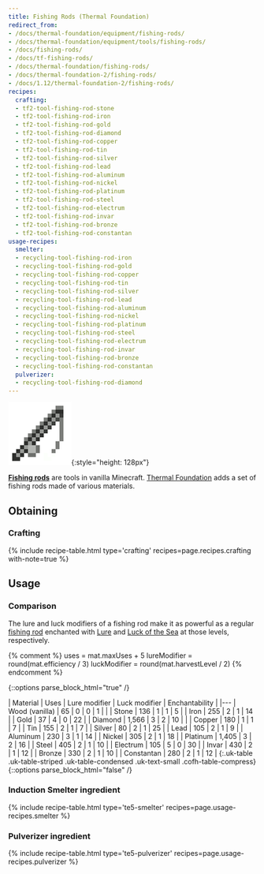```yaml
---
title: Fishing Rods (Thermal Foundation)
redirect_from:
- /docs/thermal-foundation/equipment/fishing-rods/
- /docs/thermal-foundation/equipment/tools/fishing-rods/
- /docs/fishing-rods/
- /docs/tf-fishing-rods/
- /docs/thermal-foundation/fishing-rods/
- /docs/thermal-foundation-2/fishing-rods/
- /docs/1.12/thermal-foundation-2/fishing-rods/
recipes:
  crafting:
  - tf2-tool-fishing-rod-stone
  - tf2-tool-fishing-rod-iron
  - tf2-tool-fishing-rod-gold
  - tf2-tool-fishing-rod-diamond
  - tf2-tool-fishing-rod-copper
  - tf2-tool-fishing-rod-tin
  - tf2-tool-fishing-rod-silver
  - tf2-tool-fishing-rod-lead
  - tf2-tool-fishing-rod-aluminum
  - tf2-tool-fishing-rod-nickel
  - tf2-tool-fishing-rod-platinum
  - tf2-tool-fishing-rod-steel
  - tf2-tool-fishing-rod-electrum
  - tf2-tool-fishing-rod-invar
  - tf2-tool-fishing-rod-bronze
  - tf2-tool-fishing-rod-constantan
usage-recipes:
  smelter:
  - recycling-tool-fishing-rod-iron
  - recycling-tool-fishing-rod-gold
  - recycling-tool-fishing-rod-copper
  - recycling-tool-fishing-rod-tin
  - recycling-tool-fishing-rod-silver
  - recycling-tool-fishing-rod-lead
  - recycling-tool-fishing-rod-aluminum
  - recycling-tool-fishing-rod-nickel
  - recycling-tool-fishing-rod-platinum
  - recycling-tool-fishing-rod-steel
  - recycling-tool-fishing-rod-electrum
  - recycling-tool-fishing-rod-invar
  - recycling-tool-fishing-rod-bronze
  - recycling-tool-fishing-rod-constantan
  pulverizer:
  - recycling-tool-fishing-rod-diamond
---
```


![Fishing rods](/assets/images/thermal-foundation-2/fishing-rods.gif){:style="height: 128px"}


**[Fishing rods](https://minecraft.gamepedia.com/Fishing_Rod)** are tools in
vanilla Minecraft. [Thermal Foundation](/docs/1.12/thermal-foundation/) adds a set of
fishing rods made of various materials.


Obtaining
---------

### Crafting
{% include recipe-table.html type='crafting' recipes=page.recipes.crafting with-note=true %}


Usage
-----

### Comparison
The lure and luck modifiers of a fishing rod make it as powerful as a regular
[fishing rod](https://minecraft.gamepedia.com/Fishing_Rod) enchanted with
[Lure](https://minecraft.gamepedia.com/Lure) and [Luck of the
Sea](https://minecraft.gamepedia.com/Luck_of_the_Sea) at those levels,
respectively.

{% comment %}
uses = mat.maxUses + 5
lureModifier = round(mat.efficiency / 3)
luckModifier = round(mat.harvestLevel / 2)
{% endcomment %}

{::options parse_block_html="true" /}
<div class="uk-overflow-container">
| Material | Uses | Lure modifier | Luck modifier | Enchantability |
|---
| Wood (vanilla) | 65 | 0 | 0 | 1 |
|
| Stone | 136 | 1 | 1 | 5 |
| Iron | 255 | 2 | 1 | 14 |
| Gold | 37 | 4 | 0 | 22 |
| Diamond | 1,566 | 3 | 2 | 10 |
|
| Copper | 180 | 1 | 1 | 7 |
| Tin | 155 | 2 | 1 | 7 |
| Silver | 80 | 2 | 1 | 25 |
| Lead | 105 | 2 | 1 | 9 |
| Aluminum | 230 | 3 | 1 | 14 |
| Nickel | 305 | 2 | 1 | 18 |
| Platinum | 1,405 | 3 | 2 | 16 |
| Steel | 405 | 2 | 1 | 10 |
| Electrum | 105 | 5 | 0 | 30 |
| Invar | 430 | 2 | 1 | 12 |
| Bronze | 330 | 2 | 1 | 10 |
| Constantan | 280 | 2 | 1 | 12 |
{:.uk-table .uk-table-striped .uk-table-condensed .uk-text-small .cofh-table-compress}
</div>
{::options parse_block_html="false" /}

### Induction Smelter ingredient
{% include recipe-table.html type='te5-smelter' recipes=page.usage-recipes.smelter %}

### Pulverizer ingredient
{% include recipe-table.html type='te5-pulverizer' recipes=page.usage-recipes.pulverizer %}

